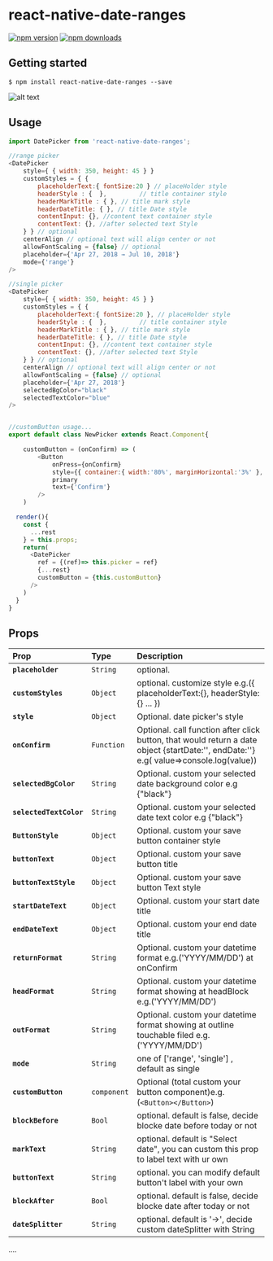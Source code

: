 # react-native-date-ranges

[![npm version](https://img.shields.io/npm/v/react-native-date-ranges.svg?style=flat-square)](https://www.npmjs.com/package/react-native-date-ranges)
[![npm downloads](https://img.shields.io/npm/dm/react-native-date-ranges.svg?style=flat-square)](https://www.npmjs.com/package/react-native-date-ranges)

## Getting started

`$ npm install react-native-date-ranges --save`

![alt text](https://raw.githubusercontent.com/pohsiu/react-native-date-ranges/master/ezgif.com-video-to-gif.gif)

## Usage

```javascript
import DatePicker from 'react-native-date-ranges';

//range picker
<DatePicker
	style={ { width: 350, height: 45 } }
	customStyles = { {
		placeholderText:{ fontSize:20 } // placeHolder style
		headerStyle : {  },			// title container style
		headerMarkTitle : { }, // title mark style
		headerDateTitle: { }, // title Date style
		contentInput: {}, //content text container style
		contentText: {}, //after selected text Style
	} } // optional
	centerAlign // optional text will align center or not
	allowFontScaling = {false} // optional
	placeholder={'Apr 27, 2018 → Jul 10, 2018'}
	mode={'range'}
/>

//single picker
<DatePicker
	style={ { width: 350, height: 45 } }
	customStyles = { {
		placeholderText:{ fontSize:20 }, // placeHolder style
		headerStyle : {  },			// title container style
		headerMarkTitle : { }, // title mark style
		headerDateTitle: { }, // title Date style
		contentInput: {}, //content text container style
		contentText: {}, //after selected text Style
	} } // optional
	centerAlign // optional text will align center or not
	allowFontScaling = {false} // optional
	placeholder={'Apr 27, 2018'}
	selectedBgColor="black"
	selectedTextColor="blue"
/>


//customButton usage...
export default class NewPicker extends React.Component{

	customButton = (onConfirm) => (
		<Button
			onPress={onConfirm}
			style={{ container:{ width:'80%', marginHorizontal:'3%' }, text:{ fontSize: 20 } }}
			primary
			text={'Confirm'}
		/>
	)

  render(){
    const {
      ...rest
    } = this.props;
    return(
      <DatePicker
        ref = {(ref)=> this.picker = ref}
        {...rest}
        customButton = {this.customButton}
      />
    )
  }
}

```

## Props

| Prop                    | Type        | Description                                                                                                                            |
| :---------------------- | :---------- | :------------------------------------------------------------------------------------------------------------------------------------- |
| **`placeholder`**       | `String`    | optional.                                                                                                                              |
| **`customStyles`**      | `Object`    | optional. customize style e.g.({ placeholderText:{}, headerStyle:{} ... })                                                             |
| **`style`**             | `Object`    | Optional. date picker's style                                                                                                          |
| **`onConfirm`**         | `Function`  | Optional. call function after click button, that would return a date object {startDate:'', endDate:''} e.g( value=>console.log(value)) |
| **`selectedBgColor`**   | `String`    | Optional. custom your selected date background color e.g {"black"}                                                                     |
| **`selectedTextColor`** | `String`    | Optional. custom your selected date text color e.g {"black"}                                                                           |
| **`ButtonStyle`**       | `Object`    | Optional. custom your save button container style                                                                                      |
| **`buttonText`**        | `Object`    | Optional. custom your save button title                                                                                                |
| **`buttonTextStyle`**   | `Object`    | Optional. custom your save button Text style                                                                                           |
| **`startDateText`**     | `Object`    | Optional. custom your start date title                                                                                                 |
| **`endDateText`**       | `Object`    | Optional. custom your end date title                                                                                                   |
| **`returnFormat`**      | `String`    | Optional. custom your datetime format e.g.('YYYY/MM/DD') at onConfirm                                                                  |
| **`headFormat`**        | `String`    | Optional. custom your datetime format showing at headBlock e.g.('YYYY/MM/DD')                                                          |
| **`outFormat`**         | `String`    | Optional. custom your datetime format showing at outline touchable filed e.g.('YYYY/MM/DD')                                            |
| **`mode`**              | `String`    | one of ['range', 'single'] , default as single                                                                                         |
| **`customButton`**      | `component` | Optional (total custom your button component)e.g.(`<Button></Button>`)                                                                 |
| **`blockBefore`**       | `Bool`      | optional. default is false, decide blocke date before today or not                                                                     |
| **`markText`**          | `String`    | optional. default is "Select date", you can custom this prop to label text with ur own                                                 |
| **`buttonText`**        | `String`    | optional. you can modify default button't label with your own                                                                          |
| **`blockAfter`**        | `Bool`      | optional. default is false, decide blocke date after today or not                                                                      |
| **`dateSplitter`**      | `String`    | optional. default is '->', decide custom dateSplitter with String                                                                      |

....
